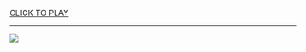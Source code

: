 
<a href="https://premium76.site?title=333_unblocked_games&ref=13M">CLICK TO PLAY</a></h3>
<hr>

<a href="https://premium76.site?title=333_unblocked_games&ref=13M"><img src="https://clearcache.store/games.png"></a>


